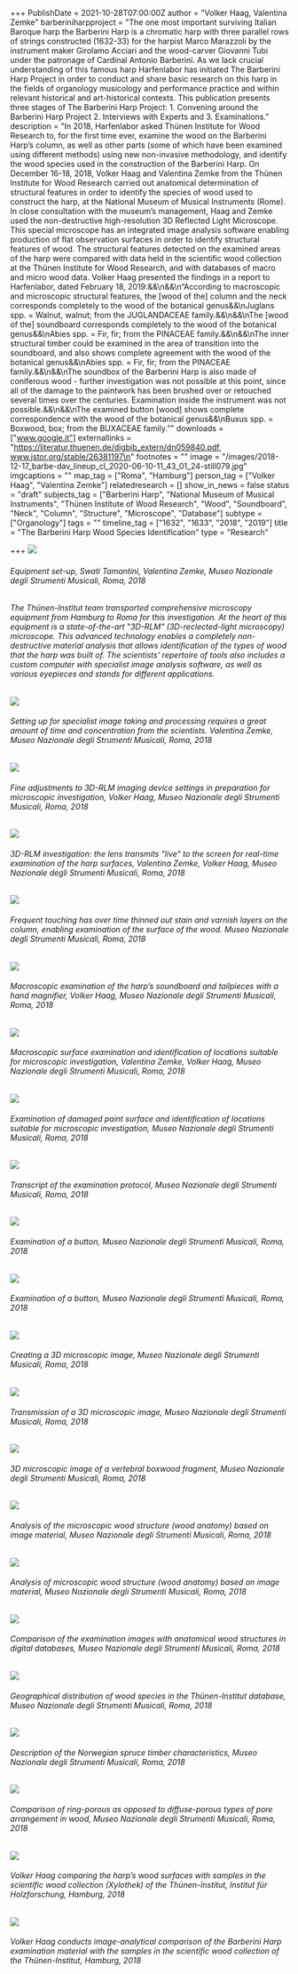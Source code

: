 +++
PublishDate = 2021-10-28T07:00:00Z
author = "Volker Haag, Valentina Zemke"
barberiniharpproject = "The one most important surviving Italian Baroque harp the Barberini Harp is a chromatic harp with three parallel rows of strings constructed (1632-33) for the harpist Marco Marazzoli by the instrument maker Girolamo Acciari and the wood-carver Giovanni Tubi under the patronage of Cardinal Antonio Barberini. As we lack crucial understanding of this famous harp Harfenlabor has initiated The Barberini Harp Project in order to conduct and share basic research on this harp in the fields of organology musicology and performance practice and within relevant historical and art-historical contexts. This publication presents three stages of The Barberini Harp Project: 1. Convening around the Barberini Harp Project 2. Interviews with Experts and 3. Examinations."
description = "In 2018, Harfenlabor asked Thünen Institute for Wood Research to, for the first time ever, examine the wood on the Barberini Harp’s column, as well as other parts (some of which have been examined using different methods) using new non-invasive methodology, and identify the wood species used in the construction of the Barberini Harp. On December 16-18, 2018, Volker Haag and Valentina Zemke from the Thünen Institute for Wood Research carried out anatomical determination of structural features in order to identify the species of wood used to construct the harp, at the National Museum of Musical Instruments (Rome). In close consultation with the museum’s management, Haag and Zemke used the non-destructive high-resolution 3D Reflected Light Microscope. This special microscope has an integrated image analysis software enabling production of flat observation surfaces in order to identify structural features of wood. The structural features detected on the examined areas of the harp were compared with data held in the scientific wood collection at the Thünen Institute for Wood Research, and with databases of macro and micro wood data. Volker Haag presented the findings in a report to Harfenlabor, dated February 18, 2019:&&\n&&\n“According to macroscopic and microscopic structural features, the [wood of the] column and the neck corresponds completely to the wood of the botanical genus&&\nJuglans spp. = Walnut, walnut; from the JUGLANDACEAE family.&&\n&&\nThe [wood of the] soundboard corresponds completely to the wood of the botanical genus&&\nAbies spp. = Fir, fir; from the PINACEAE family.&&\n&&\nThe inner structural timber could be examined in the area of transition into the soundboard, and also shows complete agreement with the wood of the botanical genus&&\nAbies spp. = Fir, fir; from the PINACEAE family.&&\n&&\nThe soundbox of the Barberini Harp is also made of coniferous wood - further investigation was not possible at this point, since all of the damage to the paintwork has been brushed over or retouched several times over the centuries. Examination inside the instrument was not possible.&&\n&&\nThe examined button [wood] shows complete correspondence with the wood of the botanical genus&&\nBuxus spp. = Boxwood, box; from the BUXACEAE family.”"
downloads = ["www.google.it"]
externallinks = "https://literatur.thuenen.de/digbib_extern/dn059840.pdf, www.jstor.org/stable/26381197\n"
footnotes = ""
image = "/images/2018-12-17_barbe-dav_lineup_cl_2020-06-10-11_43_01_24-still079.jpg"
imgcaptions = ""
map_tag = ["Roma", "Hamburg"]
person_tag = ["Volker Haag", "Valentina Zemke"]
relatedresearch = []
show_in_news = false
status = "draft"
subjects_tag = ["Barberini Harp", "National Museum of Musical Instruments", "Thünen Institute of Wood Research", "Wood", "Soundboard", "Neck", "Column", "Structure", "Microscope", "Database"]
subtype = ["Organology"]
tags = ""
timeline_tag = ["1632", "1633", "2018", "2019"]
title = "The Barberini Harp Wood Species Identification"
type = "Research"

+++
![](/images/2018-12-17_barbe-dav_lineup_cl_2020-06-10-14_30_17_13-still071.jpg)

###### Equipment set-up, Swati Tamantini, Valentina Zemke, Museo Nazionale degli Strumenti Musicali, Roma, 2018

###### The Thünen-Institut team transported comprehensive microscopy equipment from Hamburg to Roma for this investigation. At the heart of this equipment is a state-of-the-art "3D-RLM" (3D-reclected-light microscopy) microscope. This advanced technology enables a completely non-destructive material analysis that allows identification of the types of wood that the harp was built of. The scientists’ repertoire of tools also includes a custom computer with specialist image analysis software, as well as various eyepieces and stands for different applications.

###### 

![](/images/2018-12-17_barbe-dav_lineup_cl_2020-06-10-10_17_16_12-still006.jpg)

###### Setting up for specialist image taking and processing requires a great amount of time and concentration from the scientists. Valentina Zemke, Museo Nazionale degli Strumenti Musicali, Roma, 2018

###### 

![](/images/2018-12-17_barbe-dav_lineup_cl_2020-06-10-09_52_51_16-still001.jpg)

###### Fine adjustments to 3D-RLM imaging device settings in preparation for microscopic investigation, Volker Haag, Museo Nazionale degli Strumenti Musicali, Roma, 2018

###### 

![](/images/2018-12-17_barbe-dav_lineup_cl_2020-06-10-11_43_01_24-still079.jpg)

###### 3D-RLM investigation: the lens transmits "live" to the screen for real-time examination of the harp surfaces, Valentina Zemke, Volker Haag, Museo Nazionale degli Strumenti Musicali, Roma, 2018

###### 

![](/images/2018-12-17_barbe-dav_lineup_cl_2020-06-10-12_52_55_19-still053.jpg)

###### Frequent touching has over time thinned out stain and varnish layers on the column, enabling examination of the surface of the wood. Museo Nazionale degli Strumenti Musicali, Roma, 2018

###### 

![](/images/2018-12-17_barbe-dav_lineup_cl_2020-06-10-10_51_53_06-still015.jpg)

###### Macroscopic examination of the harp’s soundboard and tailpieces with a hand magnifier, Volker Haag, Museo Nazionale degli Strumenti Musicali, Roma, 2018

###### 

![](/images/2018-12-17_barbe-dav_lineup_cl_2020-06-10-10_55_22_16-still075.jpg)

###### Macroscopic surface examination and identification of locations suitable for microscopic investigation, Valentina Zemke, Volker Haag, Museo Nazionale degli Strumenti Musicali, Roma, 2018

###### 

![](/images/2018-12-17_barbe-dav_lineup_cl_2020-06-10-10_55_07_05-still020.jpg)

###### Examination of damaged paint surface and identification of locations suitable for microscopic investigation, Museo Nazionale degli Strumenti Musicali, Roma, 2018

###### 

![](/images/2018-12-17_barbe-dav_lineup_cl_2020-06-10-10_01_55_19-still005.jpg)

###### Transcript of the examination protocol, Museo Nazionale degli Strumenti Musicali, Roma, 2018

###### 

![](/images/2018-12-17_barbe-dav_lineup_cl_2020-06-10-13_12_11_00-still056.jpg)

###### Examination of a button, Museo Nazionale degli Strumenti Musicali, Roma, 2018

![](/images/2018-12-17_barbe-dav_lineup_cl_2020-06-10-13_20_57_03-still058.jpg)

###### Examination of a button, Museo Nazionale degli Strumenti Musicali, Roma, 2018

![](/images/2018-12-17_barbe-dav_lineup_cl_2020-06-10-13_07_30_08-still054.jpg)

###### Creating a 3D microscopic image, Museo Nazionale degli Strumenti Musicali, Roma, 2018

###### 

![](/images/2018-12-17_barbe-dav_lineup_cl_2020-06-10-11_11_36_24-still026.jpg)

###### Transmission of a 3D microscopic image, Museo Nazionale degli Strumenti Musicali, Roma, 2018

![](/images/2018-12-17_barbe-dav_lineup_cl_2020-06-10-13_44_43_04-still065.jpg)

###### 3D microscopic image of a vertebral boxwood fragment, Museo Nazionale degli Strumenti Musicali, Roma, 2018

###### 

![](/images/2018-12-17_barbe-dav_lineup_cl_2020-06-10-13_46_27_00-still064.jpg)

###### Analysis of the microscopic wood structure (wood anatomy) based on image material, Museo Nazionale degli Strumenti Musicali, Roma, 2018

![](/images/2018-12-17_barbe-dav_lineup_cl_2020-06-10-13_50_01_14-still066.jpg)

###### Analysis of microscopic wood structure (wood anatomy) based on image material, Museo Nazionale degli Strumenti Musicali, Roma, 2018

###### 

![](/images/2018-12-17_barbe-dav_lineup_cl_2020-06-10-13_36_52_10-still062.jpg)

###### Comparison of the examination images with anatomical wood structures in digital databases, Museo Nazionale degli Strumenti Musicali, Roma, 2018

###### 

![](/images/2018-12-17_barbe-dav_lineup_cl_2020-06-10-13_51_03_22-still067.jpg)

###### Geographical distribution of wood species in the Thünen-Institut database, Museo Nazionale degli Strumenti Musicali, Roma, 2018

![](/images/2019-11-28_barbe-dav_lineup_2020-06-10-01_10_42_13-still009.jpg)

###### Description of the Norwegian spruce timber characteristics, Museo Nazionale degli Strumenti Musicali, Roma, 2018

![](/images/2018-12-17_barbe-dav_lineup_cl_2020-06-10-14_01_06_03-still069.jpg)

###### Comparison of ring-porous as opposed to diffuse-porous types of pore arrangement in wood, Museo Nazionale degli Strumenti Musicali, Roma, 2018

![](/images/2019-11-28_barbe-dav_lineup_2020-06-10-01_00_01_16-still007.jpg)

###### Volker Haag comparing the harp’s wood surfaces with samples in the scientific wood collection (Xylothek) of the Thünen-Institut, Institut für Holzforschung, Hamburg, 2018

###### 

![](/images/2019-11-28_barbe-dav_lineup_2020-06-10-01_12_39_22-still017.jpg)

###### Volker Haag conducts image-analytical comparison of the Barberini Harp examination material with the samples in the scientific wood collection of the Thünen-Institut, Hamburg, 2018

###### 